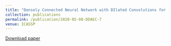 ```yaml
---
title: "Densely Connected Neural Network with DIlated Convolutions for Real-Time Speech Enhancement in the Time Domain"
collection: publications
permalink: /publication/2020-05-08-DDAEC-7
venue: ICASSP
---
```

[Download paper](http://ashutosh620.github.io/files/DDAEC_ICASSP_2020.pdf)
